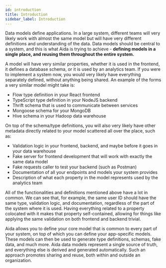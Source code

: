 ```yaml
---
id: introduction
title: Introduction
sidebar_label: Introduction
---
```


Data models define applications. In a large system, different teams will very likely work with almost the same model but will have very different definitions and understanding of the data. Data models should be central to a system, and this is what Aida is trying to achieve - **defining models in a single place, and reusing them throughout the entire system.** 

A model will have very similar properties, whether it is used in the frontend, it defines a database schema, or it is used by an analytics team. If you were to implement a system now, you would very likely have everything separately defined, without anything being shared. An example of the forms a very similar model might take is:

- Flow type definition in your React frontend
- TypeScript type definition in your NodeJS backend
- Thrift schema that is used to communicate between services
- Mongoose schema for your MongoDB
- Hive schema in your Hadoop data warehouse

On top of the schema/type definitions, you will also very likely have other metadata directly related to your model scattered all over the place, such as:

- Validation logic in your frontend, backend, and maybe before it goes in your data warehouse
- Fake server for frontend development that will work with exactly the same data model
- Fake requests caller to test your backend (such as Postman)
- Documentation of all your endpoints and models your system provides
- Description of what each property in the model represents used by the analytics team

All of the functionalities and definitions mentioned above have a lot in common. We can see that, for example, the same user ID should have the same type, validation logic, and documentation, regardless of the part of the system where it is used. Having everything related to a property colocated with it makes that property self-contained, allowing for things like applying the same validation on both frontend and backend trivial. 

Aida allows you to define your core model that is common to every part of your system, on top of which you can define your app-specific models. These models can then be used to generate type definitions, schemas, fake data, and much more. Aida data models represent a single source of truth, and everything else is derived and generated automatically. Such an approach promotes sharing and reuse, both within and outside an organization.